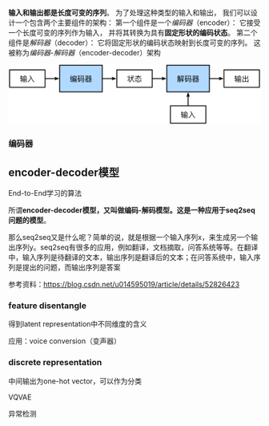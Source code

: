 **输入和输出都是长度可变的序列**。 为了处理这种类型的输入和输出， 我们可以设计一个包含两个主要组件的架构： 第一个组件是一个*编码器*（encoder）： 它接受一个长度可变的序列作为输入， 并将其转换为具有**固定形状的编码状态**。 第二个组件是*解码器*（decoder）： 它将固定形状的编码状态映射到长度可变的序列。 这被称为*编码器-解码器*（encoder-decoder）架构

![../_images/encoder-decoder.svg](imags/encoder-decoder.svg)

### 编码器

## encoder-decoder模型

End-to-End学习的算法



所谓**encoder-decoder模型，又叫做编码-解码模型。这是一种应用于seq2seq问题的模型**。

那么seq2seq又是什么呢？简单的说，就是根据一个输入序列x，来生成另一个输出序列y。seq2seq有很多的应用，例如翻译，文档摘取，问答系统等等。在翻译中，输入序列是待翻译的文本，输出序列是翻译后的文本；在问答系统中，输入序列是提出的问题，而输出序列是答案

参考资料：https://blog.csdn.net/u014595019/article/details/52826423

### feature disentangle

得到latent representation中不同维度的含义

应用：voice  conversion（变声器）

### discrete representation

中间输出为one-hot vector，可以作为分类

VQVAE



异常检测
